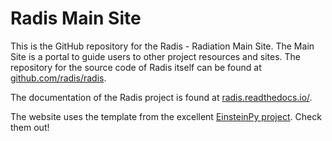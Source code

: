 # Radis Main Site

This is the GitHub repository for the Radis - Radiation Main Site. The Main Site is a portal to guide users to other project resources and sites. The repository for the source code of Radis itself can be found at [github.com/radis/radis](https://github.com/radis/radis).

The documentation of the Radis project is found at [radis.readthedocs.io/](https://radis.readthedocs.io/).

The website uses the template from the excellent [EinsteinPy project](https://einsteinpy.org/). Check them out!
